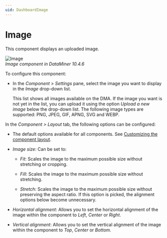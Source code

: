 ```yaml
---
uid: DashboardImage
---
```


# Image

This component displays an uploaded image.

![Image](~/dataminer/images/Image.png)<br>*Image component in DataMiner 10.4.6*

To configure this component:

- In the *Component* > *Settings* pane, select the image you want to display in the *Image* drop-down list.

  This list shows all images available on the DMA. If the image you want is not yet in the list, you can upload it using the option *Upload a new image* below the drop-down list. The following image types are supported: PNG, JPEG, GIF, APNG, SVG and WEBP.

In the *Component \> Layout* tab, the following options can be configured:

- The default options available for all components. See [Customizing the component layout](xref:Customize_Component_Layout).

- *Image size*: Can be set to:

  - *Fit*: Scales the image to the maximum possible size without stretching or cropping.

  - *Fill*: Scales the image to the maximum possible size without stretching.

  - *Stretch*: Scales the image to the maximum possible size without preserving the aspect ratio. If this option is picked, the alignment options below become unnecessary.

- *Horizontal alignment*: Allows you to set the horizontal alignment of the image within the component to *Left*, *Center* or *Right*.

- *Vertical alignment*: Allows you to set the vertical alignment of the image within the component to *Top*, *Center* or *Bottom*.
